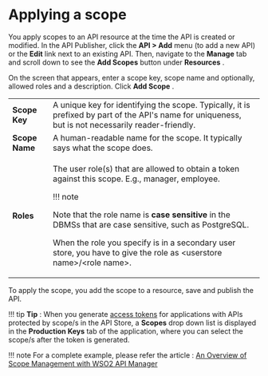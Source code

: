 # Applying a scope

You apply scopes to an API resource at the time the API is created or modified. In the API Publisher, click the **API &gt; Add** menu (to add a new API) or the **Edit** link next to an existing API. Then, navigate to the **Manage** tab and scroll down to see the **Add Scopes** button under **Resources** .

On the screen that appears, enter a scope key, scope name and optionally, allowed roles and a description. Click **Add Scope** .

<table>
<tbody>
<tr class="odd">
<td><strong>Scope Key</strong></td>
<td>A unique key for identifying the scope. Typically, it is prefixed by part of the API's name for uniqueness, but is not necessarily reader-friendly.</td>
</tr>
<tr class="even">
<td><strong>Scope Name</strong></td>
<td>A human-readable name for the scope. It typically says what the scope does.</td>
</tr>
<tr class="odd">
<td><strong>Roles</strong></td>
<td><div class="content-wrapper">
<p>The user role(s) that are allowed to obtain a token against this scope. E.g., manager, employee.</p>
!!! note
<p>Note that the role name is <strong>case sensitive</strong> in the DBMSs that are case sensitive, such as PostgreSQL.</p>
<p>When the role you specify is in a secondary user store, you have to give the role as &lt;userstore name&gt;/&lt;role name&gt;.</p>

</div></td>
</tr>
</tbody>
</table>

To apply the scope, you add the scope to a resource, save and publish the API.

!!! tip
**Tip** : When you generate [access tokens](https://docs.wso2.com/display/AM260/Key+Concepts#KeyConcepts-Accesstokens) for applications with APIs protected by scope/s in the API Store, a **Scopes** drop down list is displayed in the **Production Keys** tab of the application, where you can select the scope/s after the token is generated.

!!! note
For a complete example, please refer the article : [An Overview of Scope Management with WSO2 API Manager](https://wso2.com/library/articles/2017/01/article-an-overview-of-scope-management-with-wso2-api-manager/#example)


